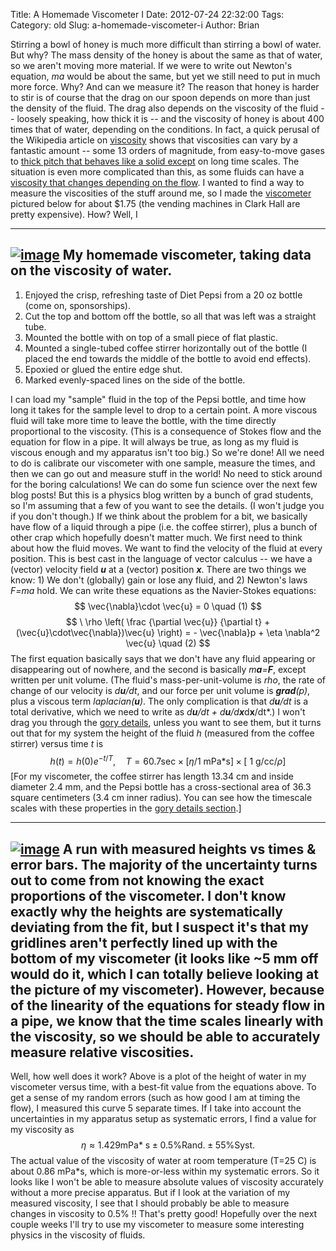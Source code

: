 Title: A Homemade Viscometer I
Date: 2012-07-24 22:32:00
Tags: 
Category: old
Slug: a-homemade-viscometer-i
Author: Brian


Stirring a bowl of honey is much more difficult than stirring a bowl of
water. But why? The mass density of the honey is about the same as that
of water, so we aren't moving more material. If we were to write out
Newton's equation, *ma* would be about the same, but yet we still need
to put in much more force. Why? And can we measure it? The reason that
honey is harder to stir is of course that the drag on our spoon depends
on more than just the density of the fluid. The drag also depends on the
viscosity of the fluid -- loosely speaking, how thick it is -- and the
viscosity of honey is about 400 times that of water, depending on the
conditions. In fact, a quick perusal of the Wikipedia article on
[viscosity](http://en.wikipedia.org/wiki/Viscosity) shows that
viscosities can vary by a fantastic amount -- some 13 orders of
magnitude, from easy-to-move gases to [thick pitch that behaves like a
solid except](http://en.wikipedia.org/wiki/Pitch_drop_experiment) on
long time scales. The situation is even more complicated than this, as
some fluids can have a [viscosity that changes depending on the
flow](http://en.wikipedia.org/wiki/Non-Newtonian_fluid). I wanted to
find a way to measure the viscosities of the stuff around me, so I made
the [viscometer](http://en.wikipedia.org/wiki/Viscometer) pictured below
for about $1.75 (the vending machines in Clark Hall are pretty
expensive). How? Well, I

  -------------------------------------------------------------------------------------------------------------------------------------------------------------------------------------------------------
  [![image](http://1.bp.blogspot.com/-3R2mNiV_-KY/UA4pOLSKLSI/AAAAAAAAABA/X4MHVcrh93M/s400/DSCF4438.JPG)](http://1.bp.blogspot.com/-3R2mNiV_-KY/UA4pOLSKLSI/AAAAAAAAABA/X4MHVcrh93M/s1600/DSCF4438.JPG)
  My homemade viscometer, taking data on the viscosity of water.
  -------------------------------------------------------------------------------------------------------------------------------------------------------------------------------------------------------

1.  Enjoyed the crisp, refreshing taste of Diet Pepsi from a 20 oz
    bottle (come on, sponsorships).
2.  Cut the top and bottom off the bottle, so all that was left was a
    straight tube.
3.  Mounted the bottle with on top of a small piece of flat plastic.
4.  Mounted a single-tubed coffee stirrer horizontally out of the bottle
    (I placed the end towards the middle of the bottle to avoid end
    effects).
5.  Epoxied or glued the entire edge shut.
6.  Marked evenly-spaced lines on the side of the bottle.

I can load my "sample" fluid in the top of the Pepsi bottle, and time
how long it takes for the sample level to drop to a certain point. A
more viscous fluid will take more time to leave the bottle, with the
time directly proportional to the viscosity. (This is a consequence of
Stokes flow and the equation for flow in a pipe. It will always be true,
as long as my fluid is viscous enough and my apparatus isn't too big.)
So we're done! All we need to do is calibrate our viscometer with one
sample, measure the times, and then we can go out and measure stuff in
the world! No need to stick around for the boring calculations! We can
do some fun science over the next few blog posts! But this is a physics
blog written by a bunch of grad students, so I'm assuming that a few of
you want to see the details. (I won't judge you if you don't though.) If
we think about the problem for a bit, we basically have flow of a liquid
through a pipe (i.e. the coffee stirrer), plus a bunch of other crap
which hopefully doesn't matter much. We first need to think about how
the fluid moves. We want to find the velocity of the fluid at every
position. This is best cast in the language of vector calculus -- we
have a (vector) velocity field ***u*** at a (vector) position ***x***.
There are two things we know: 1) We don't (globally) gain or lose any
fluid, and 2) Newton's laws *F=ma* hold. We can write these equations as
the Navier-Stokes equations: $$ \vec{\nabla}\cdot \vec{u} = 0 \quad
(1) $$ $$ \ \rho \left( \frac {\partial \vec{u}} {\partial t} +
(\vec{u}\cdot\vec{\nabla})\vec{u} \right) = - \vec{\nabla}p +
\eta \nabla^2 \vec{u} \quad (2) $$ The first equation basically
says that we don't have any fluid appearing or disappearing out of
nowhere, and the second is basically *m**a**=**F***, except written per
unit volume. (The fluid's mass-per-unit-volume is *rho*, the rate of
change of our velocity is *d**u**/dt*, and our force per unit volume is
***grad**(p)*, plus a viscous term *laplacian(**u**)*. The only
complication is that *d**u**/dt* is a total derivative, which we need to
write as *d**u**/dt + d**u**/d**x***d**x**/dt*.) I won't drag you
through the [gory
details](http://www.4shared.com/office/y9ay-fNh/Homemade_viscometer_-gory_sect.html?refurl=d1url),
unless you want to see them, but it turns out that for my system the
height of the fluid *h* (measured from the coffee stirrer) versus time
*t* is $$ h(t) = h(0)e^{- t/T}, \quad T= 60.7 \textrm{sec} \times
[\eta / \textrm{1 mPa*s}] \times [\textrm{ 1 g/cc} / \rho] $$ [For
my viscometer, the coffee stirrer has length 13.34 cm and inside
diameter 2.4 mm, and the Pepsi bottle has a cross-sectional area of 36.3
square centimeters (3.4 cm inner radius). You can see how the timescale
scales with these properties in the [gory details
section](http://www.4shared.com/office/y9ay-fNh/Homemade_viscometer_-gory_sect.html?refurl=d1url).]

  ----------------------------------------------------------------------------------------------------------------------------------------------------------------------------------------------------------------------------------------------------------------------------------------------------------------------------------------------------------------------------------------------------------------------------------------------------------------------------------------------------------------------------------------------------------------------------------------------------------------------------------------------------------------------
  [![image](http://1.bp.blogspot.com/-RsGC2KaafVA/UA4pwpCbz6I/AAAAAAAAABI/S740sriRWg4/s400/5.png)](http://1.bp.blogspot.com/-RsGC2KaafVA/UA4pwpCbz6I/AAAAAAAAABI/S740sriRWg4/s1600/5.png)
  A run with measured heights vs times & error bars. The majority of the uncertainty turns out to come from not knowing the exact proportions of the viscometer. I don't know exactly why the heights are systematically deviating from the fit, but I suspect it's that my gridlines aren't perfectly lined up with the bottom of my viscometer (it looks like \~5 mm off would do it, which I can totally believe looking at the picture of my viscometer). However, because of the linearity of the equations for steady flow in a pipe, we know that the time scales linearly with the viscosity, so we should be able to accurately measure relative viscosities.
  ----------------------------------------------------------------------------------------------------------------------------------------------------------------------------------------------------------------------------------------------------------------------------------------------------------------------------------------------------------------------------------------------------------------------------------------------------------------------------------------------------------------------------------------------------------------------------------------------------------------------------------------------------------------------

Well, how well does it work? Above is a plot of the height of water in
my viscometer versus time, with a best-fit value from the equations
above. To get a sense of my random errors (such as how good I am at
timing the flow), I measured this curve 5 separate times. If I take into
account the uncertainties in my apparatus setup as systematic errors, I
find a value for my viscosity as $$ \eta \approx 1.429 \textrm{mPa*
s} \pm 0.5 \% \textrm{Rand.} \pm 55\% \textrm{Syst.} $$ The actual
value of the viscosity of water at room temperature (T=25 C) is about
0.86 mPa*s, which is more-or-less within my systematic errors. So it
looks like I won't be able to measure absolute values of viscosity
accurately without a more precise apparatus. But if I look at the
variation of my measured viscosity, I see that I should probably be able
to measure changes in viscosity to 0.5% !! That's pretty good! Hopefully
over the next couple weeks I'll try to use my viscometer to measure some
interesting physics in the viscosity of fluids.
